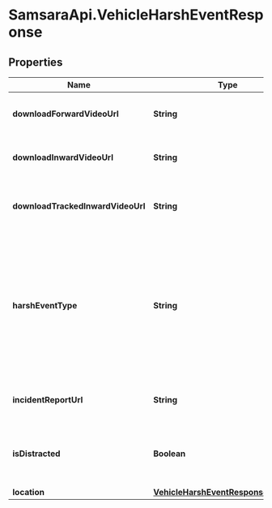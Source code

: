 # SamsaraApi.VehicleHarshEventResponse

## Properties
Name | Type | Description | Notes
------------ | ------------- | ------------- | -------------
**downloadForwardVideoUrl** | **String** | URL for downloading the forward facing video | [optional] 
**downloadInwardVideoUrl** | **String** | URL for downloading the inward facing video | [optional] 
**downloadTrackedInwardVideoUrl** | **String** | URL for downloading the tracked inward facing video | [optional] 
**harshEventType** | **String** | Type of the harsh event. One of: [Crash, Harsh Acceleration, Harsh Braking, Harsh Turn, ROP Engine, ROP Brake, YC Engine, YC Brake, Harsh Event] | 
**incidentReportUrl** | **String** | URL of the associated incident report page | 
**isDistracted** | **Boolean** | Whether the driver was deemed distracted during this harsh event | [optional] 
**location** | [**VehicleHarshEventResponseLocation**](VehicleHarshEventResponseLocation.md) |  | [optional] 


